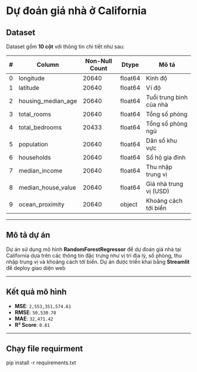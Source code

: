 # Dự đoán giá nhà ở California

## Dataset
Dataset gồm **10 cột** với thông tin chi tiết như sau:

| #  | Column              | Non-Null Count | Dtype   | Mô tả |
|----|--------------------|----------------|---------|-------|
| 0  | longitude          | 20640          | float64 | Kinh độ |
| 1  | latitude           | 20640          | float64 | Vĩ độ |
| 2  | housing_median_age | 20640          | float64 | Tuổi trung bình của nhà |
| 3  | total_rooms        | 20640          | float64 | Tổng số phòng |
| 4  | total_bedrooms     | 20433          | float64 | Tổng số phòng ngủ |
| 5  | population         | 20640          | float64 | Dân số khu vực |
| 6  | households         | 20640          | float64 | Số hộ gia đình |
| 7  | median_income      | 20640          | float64 | Thu nhập trung vị |
| 8  | median_house_value | 20640          | float64 | Giá nhà trung vị (USD) |
| 9  | ocean_proximity    | 20640          | object  | Khoảng cách tới biển |

---

## Mô tả dự án
Dự án sử dụng mô hình **RandomForestRegressor** để dự đoán giá nhà tại California dựa trên các thông tin đặc trưng như vị trí địa lý, số phòng, thu nhập trung vị và khoảng cách tới biển.
Dự án được triển khai bằng **Streamlit** để deploy giao diện web

---

## Kết quả mô hình
- **MSE**: `2,553,351,574.61`
- **RMSE**: `50,530.70`
- **MAE**: `32,471.42`
- **R² Score**: `0.81`
  
---

## Chạy file requirment
pip install -r requirements.txt


